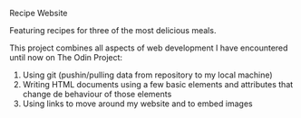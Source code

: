 Recipe Website

Featuring recipes for three of the most delicious meals.

This project combines all aspects of web development I have encountered until now on The Odin Project:
1. Using git (pushin/pulling data from repository to my local machine)
2. Writing HTML documents using a few basic elements and attributes that change de behaviour of those elements
3. Using links to move around my website and to embed images

